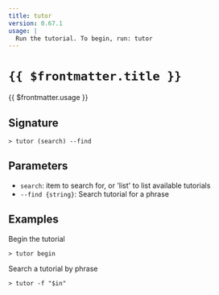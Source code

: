 ```yaml
---
title: tutor
version: 0.67.1
usage: |
  Run the tutorial. To begin, run: tutor
---
```


# <code>{{ $frontmatter.title }}</code>

<div style='white-space: pre-wrap;'>{{ $frontmatter.usage }}</div>

## Signature

```> tutor (search) --find```

## Parameters

 -  `search`: item to search for, or 'list' to list available tutorials
 -  `--find {string}`: Search tutorial for a phrase

## Examples

Begin the tutorial
```shell
> tutor begin
```

Search a tutorial by phrase
```shell
> tutor -f "$in"
```
